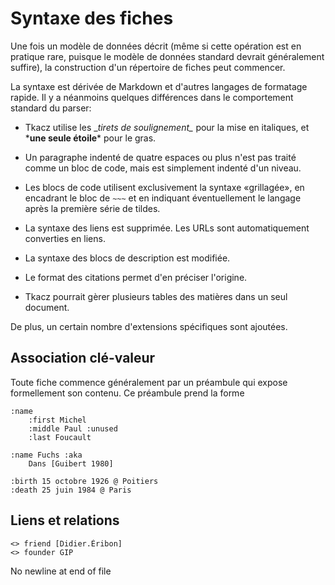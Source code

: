 
# Syntaxe des fiches

Une fois un modèle de données décrit (même si cette opération est en pratique rare, puisque le modèle de données standard devrait généralement suffire), la construction d'un répertoire de fiches peut commencer.

La syntaxe est dérivée de Markdown et d'autres langages de formatage rapide. Il y a néanmoins quelques différences dans le comportement standard du parser:

 * Tkacz utilise les \__tirets de soulignement\__ pour la mise en italiques, et \***une seule étoile**\* pour le gras. 
 
 * Un paragraphe indenté de quatre espaces ou plus n'est pas traité comme un bloc de code, mais est simplement indenté d'un niveau. 
 
 * Les blocs de code utilisent exclusivement la syntaxe «grillagée», en encadrant le bloc de ```~~~``` et en indiquant éventuellement le langage après la première série de tildes.

 * La syntaxe des liens est supprimée. Les URLs sont automatiquement converties en liens.

 * La syntaxe des blocs de description est modifiée.
 
 * Le format des citations permet d'en préciser l'origine.
 
 * Tkacz pourrait gèrer plusieurs tables des matières dans un seul document.
 
De plus, un certain nombre d'extensions spécifiques sont ajoutées.

## Association clé-valeur

Toute fiche commence généralement par un préambule qui expose formellement son contenu. Ce préambule prend la forme 

~~~ tkacz
:name 
    :first Michel
    :middle Paul :unused
    :last Foucault

:name Fuchs :aka
    Dans [Guibert 1980]
    
:birth 15 octobre 1926 @ Poitiers
:death 25 juin 1984 @ Paris
~~~

## Liens et relations

~~~ tkacz
<> friend [Didier.Éribon]
<> founder GIP
~~~
 No newline at end of file

